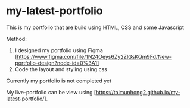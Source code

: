 # my-latest-portfolio

This is my portfolio that are build using HTML, CSS and some Javascript

Method:
1. I designed my portfolio using Figma [https://www.figma.com/file/1N24Oeys6Zy2ZlGsKQm9Fd/New-portfolio-design?node-id=0%3A1]
2. Code the layout and styling using css

Currently my portfolio is not completed yet

My live-portfolio can be view using [https://taimunhong2.github.io/my-latest-portfolio/].
 

